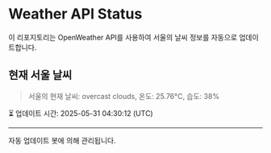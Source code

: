 
# Weather API Status

이 리포지토리는 OpenWeather API를 사용하여 서울의 날씨 정보를 자동으로 업데이트합니다.

## 현재 서울 날씨
> 서울의 현재 날씨: overcast clouds, 온도: 25.76°C, 습도: 38%

⏳ 업데이트 시간: 2025-05-31 04:30:12 (UTC)

---
자동 업데이트 봇에 의해 관리됩니다.
